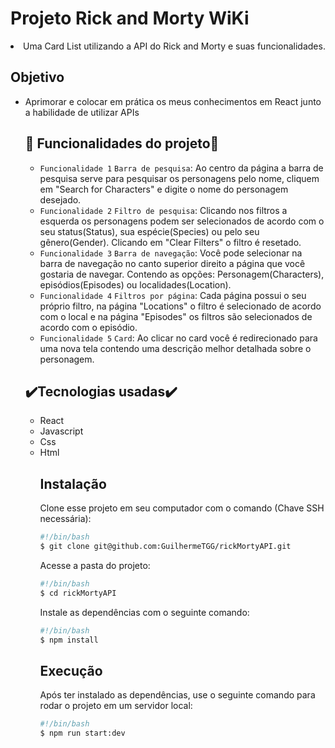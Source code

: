 <body>
<h1>Projeto Rick and Morty WiKi</h1>
<li>Uma Card List utilizando a API do Rick and Morty e suas funcionalidades. 

 <h2>Objetivo</h2>
 <ul>
 <li>Aprimorar e colocar em prática os meus conhecimentos em React junto a habilidade de utilizar APIs</li>
 
 <h2>🔨 Funcionalidades do projeto🔨</h2>

- `Funcionalidade 1` `Barra de pesquisa`: Ao centro da página a barra de pesquisa serve para pesquisar os personagens pelo nome, cliquem em "Search for Characters" e digite o nome do personagem desejado.
- `Funcionalidade 2` `Filtro de pesquisa`: Clicando nos filtros a esquerda os personagens podem ser selecionados de acordo com o seu status(Status), sua espécie(Species) ou pelo seu gênero(Gender). Clicando em "Clear Filters" o filtro é resetado.
- `Funcionalidade 3` `Barra de navegação`: Você pode selecionar na barra de navegação no canto superior direito a página que você gostaria de navegar. Contendo as opções: Personagem(Characters), episódios(Episodes) ou localidades(Location).
- `Funcionalidade 4` `Filtros por página`: Cada página possui o seu próprio filtro, na página "Locations" o filtro é selecionado de acordo com o local e na página "Episodes" os filtros são selecionados de acordo com o episódio.
- `Funcionalidade 5` `Card`: Ao clicar no card você é redirecionado para uma nova tela contendo uma descrição melhor detalhada sobre o personagem.
 
 <h2>✔️Tecnologias usadas✔️</h2>
 <ul>
  <li>React</li>
  <li>Javascript</li>
  <li>Css</li>
  <li>Html</li>
  
  ## Instalação

Clone esse projeto em seu computador com o comando (Chave SSH necessária):

```bash
#!/bin/bash
$ git clone git@github.com:GuilhermeTGG/rickMortyAPI.git
```

Acesse a pasta do projeto:

```bash
#!/bin/bash
$ cd rickMortyAPI
```

Instale as dependências com o seguinte comando:

```bash
#!/bin/bash
$ npm install
```

## Execução

Após ter instalado as dependências, use o seguinte comando para rodar o projeto em um servidor local:

```bash
#!/bin/bash
$ npm run start:dev
```
